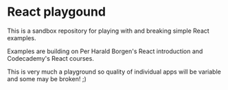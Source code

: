 # React playgound

This is a sandbox repository for playing with and breaking simple React examples. 

Examples are building on Per Harald Borgen's React introduction and Codecademy's React courses.

This is very much a playground so quality of individual apps will be variable and some may be broken! ;)

